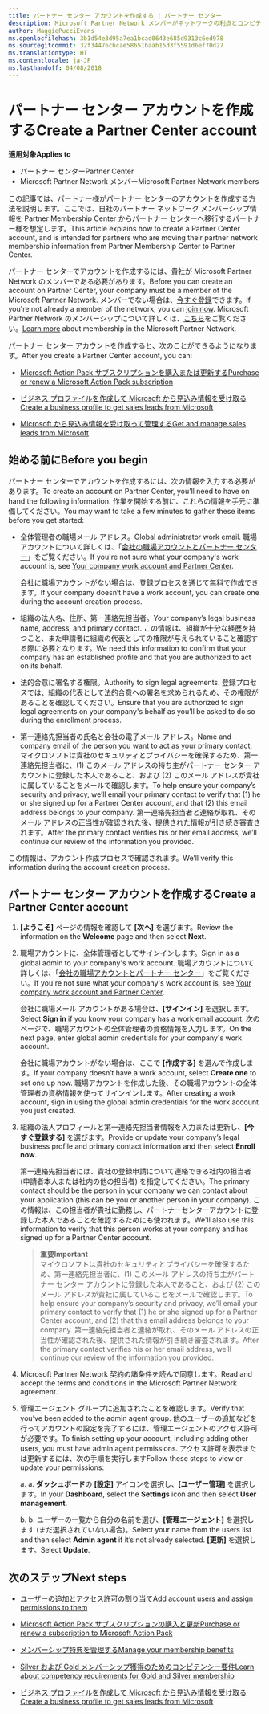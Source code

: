 ```yaml
---
title: パートナー センター アカウントを作成する | パートナー センター
description: Microsoft Partner Network メンバーがネットワークの利点とコンピテンシーを管理してビジネス プロファイルを作成するには、パートナー センター アカウントを作成する必要があります。
author: MaggiePucciEvans
ms.openlocfilehash: 3b1d54e3d95a7ea1bcad0643e685d9313c6ed978
ms.sourcegitcommit: 32f34476cbcae58651baab15d3f5591d6ef70d27
ms.translationtype: HT
ms.contentlocale: ja-JP
ms.lasthandoff: 04/08/2018
---
```

# <a name="create-a-partner-center-account"></a><span data-ttu-id="47025-103">パートナー センター アカウントを作成する</span><span class="sxs-lookup"><span data-stu-id="47025-103">Create a Partner Center account</span></span>

**<span data-ttu-id="47025-104">適用対象</span><span class="sxs-lookup"><span data-stu-id="47025-104">Applies to</span></span>**

-   <span data-ttu-id="47025-105">パートナー センター</span><span class="sxs-lookup"><span data-stu-id="47025-105">Partner Center</span></span>
-   <span data-ttu-id="47025-106">Microsoft Partner Network メンバー</span><span class="sxs-lookup"><span data-stu-id="47025-106">Microsoft Partner Network members</span></span>


<span data-ttu-id="47025-107">この記事では、パートナー様がパートナー センターのアカウントを作成する方法を説明します。ここでは、自社のパートナー ネットワーク メンバーシップ情報を Partner Membership Center からパートナー センターへ移行するパートナー様を想定します。</span><span class="sxs-lookup"><span data-stu-id="47025-107">This article explains how to create a Partner Center account, and is intended for partners who are moving their partner network membership information from Partner Membership Center to Partner Center.</span></span> 

<span data-ttu-id="47025-108">パートナー センターでアカウントを作成するには、貴社が Microsoft Partner Network のメンバーである必要があります。</span><span class="sxs-lookup"><span data-stu-id="47025-108">Before you can create an account on Partner Center, your company must be a member of the Microsoft Partner Network.</span></span> <span data-ttu-id="47025-109">メンバーでない場合は、[今すぐ登録](https://partners.microsoft.com/PartnerProgram/simplifiedenrollment.aspx)できます。</span><span class="sxs-lookup"><span data-stu-id="47025-109">If you're not already a member of the network, you can [join now](https://partners.microsoft.com/PartnerProgram/simplifiedenrollment.aspx).</span></span>  <span data-ttu-id="47025-110">Microsoft Partner Network のメンバーシップについて詳しくは、[こちら](https://partner.microsoft.com/membership)をご覧ください。</span><span class="sxs-lookup"><span data-stu-id="47025-110">[Learn more](https://partner.microsoft.com/membership) about membership in the Microsoft Partner Network.</span></span>  

<span data-ttu-id="47025-111">パートナー センター アカウントを作成すると、次のことができるようになります。</span><span class="sxs-lookup"><span data-stu-id="47025-111">After you create a Partner Center account, you can:</span></span>

-   [<span data-ttu-id="47025-112">Microsoft Action Pack サブスクリプションを購入または更新する</span><span class="sxs-lookup"><span data-stu-id="47025-112">Purchase or renew a Microsoft Action Pack subscription</span></span>](mpn-get-action-pack.md)

-   [<span data-ttu-id="47025-113">ビジネス プロファイルを作成して Microsoft から見込み情報を受け取る</span><span class="sxs-lookup"><span data-stu-id="47025-113">Create a business profile to get sales leads from Microsoft</span></span>](create-a-marketing-profile.md)

-   [<span data-ttu-id="47025-114">Microsoft から見込み情報を受け取って管理する</span><span class="sxs-lookup"><span data-stu-id="47025-114">Get and manage sales leads from Microsoft</span></span>](responding-to-referrals.md)

## <a name="before-you-begin"></a><span data-ttu-id="47025-115">始める前に</span><span class="sxs-lookup"><span data-stu-id="47025-115">Before you begin</span></span>

<span data-ttu-id="47025-116">パートナー センターでアカウントを作成するには、次の情報を入力する必要があります。</span><span class="sxs-lookup"><span data-stu-id="47025-116">To create an account on Partner Center, you’ll need to have on hand the following information.</span></span> <span data-ttu-id="47025-117">作業を開始する前に、これらの情報を手元に準備してください。</span><span class="sxs-lookup"><span data-stu-id="47025-117">You may want to take a few minutes to gather these items before you get started:</span></span>

-   <span data-ttu-id="47025-118">全体管理者の職場メール アドレス。</span><span class="sxs-lookup"><span data-stu-id="47025-118">Global administrator work email.</span></span> <span data-ttu-id="47025-119">職場アカウントについて詳しくは、「[会社の職場アカウントとパートナー センター](azure-active-directory-tenants-and-partner-center.md)」をご覧ください。</span><span class="sxs-lookup"><span data-stu-id="47025-119">If you're not sure what your company's work account is, see [Your company work account and Partner Center](azure-active-directory-tenants-and-partner-center.md).</span></span>

    <span data-ttu-id="47025-120">会社に職場アカウントがない場合は、登録プロセスを通じて無料で作成できます。</span><span class="sxs-lookup"><span data-stu-id="47025-120">If your company doesn’t have a work account, you can create one during the account creation process.</span></span> 

-   <span data-ttu-id="47025-121">組織の法人名、住所、第一連絡先担当者。</span><span class="sxs-lookup"><span data-stu-id="47025-121">Your company’s legal business name, address, and primary contact.</span></span> <span data-ttu-id="47025-122">この情報は、組織が十分な経歴を持つこと、また申請者に組織の代表としての権限が与えられていること確認する際に必要となります。</span><span class="sxs-lookup"><span data-stu-id="47025-122">We need this information to confirm that your company has an established profile and that you are authorized to act on its behalf.</span></span> 

-   <span data-ttu-id="47025-123">法的合意に署名する権限。</span><span class="sxs-lookup"><span data-stu-id="47025-123">Authority to sign legal agreements.</span></span> <span data-ttu-id="47025-124">登録プロセスでは、組織の代表として法的合意への署名を求められるため、その権限があることを確認してください。</span><span class="sxs-lookup"><span data-stu-id="47025-124">Ensure that you are authorized to sign legal agreements on your company's behalf as you’ll be asked to do so during the enrollment process.</span></span>

-   <span data-ttu-id="47025-125">第一連絡先担当者の氏名と会社の電子メール アドレス。</span><span class="sxs-lookup"><span data-stu-id="47025-125">Name and company email of the person you want to act as your primary contact.</span></span> <span data-ttu-id="47025-126">マイクロソフトは貴社のセキュリティとプライバシーを確保するため、第一連絡先担当者に、(1) このメール アドレスの持ち主がパートナー センター アカウントに登録した本人であること、および (2) このメール アドレスが貴社に属していることをメールで確認します。</span><span class="sxs-lookup"><span data-stu-id="47025-126">To help ensure your company’s security and privacy, we’ll email your primary contact to verify that (1) he or she signed up for a Partner Center account, and that (2) this email address belongs to your company.</span></span> <span data-ttu-id="47025-127">第一連絡先担当者と連絡が取れ、そのメール アドレスの正当性が確認された後、提供された情報が引き続き審査されます。</span><span class="sxs-lookup"><span data-stu-id="47025-127">After the primary contact verifies his or her email address, we’ll continue our review of the information you provided.</span></span>

<span data-ttu-id="47025-128">この情報は、アカウント作成プロセスで確認されます。</span><span class="sxs-lookup"><span data-stu-id="47025-128">We’ll verify this information during the account creation process.</span></span> 
 
## <a name="create-a-partner-center-account"></a><span data-ttu-id="47025-129">パートナー センター アカウントを作成する</span><span class="sxs-lookup"><span data-stu-id="47025-129">Create a Partner Center account</span></span>

1.  <span data-ttu-id="47025-130">**[ようこそ]** ページの情報を確認して **[次へ]** を選びます。</span><span class="sxs-lookup"><span data-stu-id="47025-130">Review the information on the **Welcome** page and then select **Next**.</span></span>

2.  <span data-ttu-id="47025-131">職場アカウントに、全体管理者としてサインインします。</span><span class="sxs-lookup"><span data-stu-id="47025-131">Sign in as a global admin to your company's work account.</span></span> <span data-ttu-id="47025-132">職場アカウントについて詳しくは、「[会社の職場アカウントとパートナー センター](azure-active-directory-tenants-and-partner-center.md)」をご覧ください。</span><span class="sxs-lookup"><span data-stu-id="47025-132">If you're not sure what your company's work account is, see [Your company work account and Partner Center](azure-active-directory-tenants-and-partner-center.md).</span></span>

    <span data-ttu-id="47025-133">会社に職場メール アカウントがある場合は、**[サインイン]** を選択します。</span><span class="sxs-lookup"><span data-stu-id="47025-133">Select **Sign in** if you know your company has a work email account.</span></span> <span data-ttu-id="47025-134">次のページで、職場アカウントの全体管理者の資格情報を入力します。</span><span class="sxs-lookup"><span data-stu-id="47025-134">On the next page, enter global admin credentials for your company's work account.</span></span> 

    <span data-ttu-id="47025-135">会社に職場アカウントがない場合は、ここで **[作成する]** を選んで作成します。</span><span class="sxs-lookup"><span data-stu-id="47025-135">If your company doesn’t have a work account, select **Create one** to set one up now.</span></span> <span data-ttu-id="47025-136">職場アカウントを作成した後、その職場アカウントの全体管理者の資格情報を使ってサインインします。</span><span class="sxs-lookup"><span data-stu-id="47025-136">After creating a work account, sign in using the global admin credentials for the work account you just created.</span></span>

3.  <span data-ttu-id="47025-137">組織の法人プロフィールと第一連絡先担当者情報を入力または更新し、**[今すぐ登録する]** を選びます。</span><span class="sxs-lookup"><span data-stu-id="47025-137">Provide or update your company’s legal business profile and primary contact information and then select **Enroll now**.</span></span> 

    <span data-ttu-id="47025-138">第一連絡先担当者には、貴社の登録申請について連絡できる社内の担当者 (申請者本人または社内の他の担当者) を指定してください。</span><span class="sxs-lookup"><span data-stu-id="47025-138">The primary contact should be the person in your company we can contact about your application (this can be you or another person in your company).</span></span> <span data-ttu-id="47025-139">この情報は、この担当者が貴社に勤務し、パートナーセンターアカウントに登録した本人であることを確認するためにも使われます。</span><span class="sxs-lookup"><span data-stu-id="47025-139">We'll also use this information to verify that this person works at your company and has signed up for a Partner Center account.</span></span>

    >**<span data-ttu-id="47025-140">重要</span><span class="sxs-lookup"><span data-stu-id="47025-140">Important</span></span>**<br> <span data-ttu-id="47025-141">マイクロソフトは貴社のセキュリティとプライバシーを確保するため、第一連絡先担当者に、(1) このメール アドレスの持ち主がパートナー センター アカウントに登録した本人であること、および (2) このメール アドレスが貴社に属していることをメールで確認します。</span><span class="sxs-lookup"><span data-stu-id="47025-141">To help ensure your company’s security and privacy, we’ll email your primary contact to verify that (1) he or she signed up for a Partner Center account, and (2) that this email address belongs to your company.</span></span> <span data-ttu-id="47025-142">第一連絡先担当者と連絡が取れ、そのメール アドレスの正当性が確認された後、提供された情報が引き続き審査されます。</span><span class="sxs-lookup"><span data-stu-id="47025-142">After the primary contact verifies his or her email address, we’ll continue our review of the information you provided.</span></span>

4.  <span data-ttu-id="47025-143">Microsoft Partner Network 契約の諸条件を読んで同意します。</span><span class="sxs-lookup"><span data-stu-id="47025-143">Read and accept the terms and conditions in the Microsoft Partner Network agreement.</span></span> 

5.  <span data-ttu-id="47025-144">管理エージェント グループに追加されたことを確認します。</span><span class="sxs-lookup"><span data-stu-id="47025-144">Verify that you’ve been added to the admin agent group.</span></span> <span data-ttu-id="47025-145">他のユーザーの追加などを行ってアカウントの設定を完了するには、管理エージェントのアクセス許可が必要です。</span><span class="sxs-lookup"><span data-stu-id="47025-145">To finish setting up your account, including adding other users, you must have admin agent permissions.</span></span> <span data-ttu-id="47025-146">アクセス許可を表示または更新するには、次の手順を実行します</span><span class="sxs-lookup"><span data-stu-id="47025-146">Follow these steps to view or update your permissions:</span></span>

    <span data-ttu-id="47025-147">a. </span><span class="sxs-lookup"><span data-stu-id="47025-147">a.</span></span> <span data-ttu-id="47025-148">**ダッシュボード**の **[設定]** アイコンを選択し、**[ユーザー管理]** を選択します。</span><span class="sxs-lookup"><span data-stu-id="47025-148">In your **Dashboard**, select the **Settings** icon and then select **User management**.</span></span>  

    <span data-ttu-id="47025-149">b. </span><span class="sxs-lookup"><span data-stu-id="47025-149">b.</span></span> <span data-ttu-id="47025-150">ユーザーの一覧から自分の名前を選び、**[管理エージェント]** を選択します (まだ選択されていない場合)。</span><span class="sxs-lookup"><span data-stu-id="47025-150">Select your name from the users list and then select **Admin agent** if it’s not already selected.</span></span> <span data-ttu-id="47025-151">**[更新]** を選択します。</span><span class="sxs-lookup"><span data-stu-id="47025-151">Select **Update**.</span></span>  

## <a name="next-steps"></a><span data-ttu-id="47025-152">次のステップ</span><span class="sxs-lookup"><span data-stu-id="47025-152">Next steps</span></span>

-   [<span data-ttu-id="47025-153">ユーザーの追加とアクセス許可の割り当て</span><span class="sxs-lookup"><span data-stu-id="47025-153">Add account users and assign permissions to them</span></span>](create-user-accounts-and-set-permissions.md)

-   [<span data-ttu-id="47025-154">Microsoft Action Pack サブスクリプションの購入と更新</span><span class="sxs-lookup"><span data-stu-id="47025-154">Purchase or renew a subscription to Microsoft Action Pack</span></span>](mpn-get-action-pack.md)

-   [<span data-ttu-id="47025-155">メンバーシップ特典を管理する</span><span class="sxs-lookup"><span data-stu-id="47025-155">Manage your membership benefits</span></span>](manage-your-partner-network-benefits.md)

-   [<span data-ttu-id="47025-156">Silver および Gold メンバーシップ獲得のためのコンピテンシー要件</span><span class="sxs-lookup"><span data-stu-id="47025-156">Learn about competency requirements for Gold and Silver membership</span></span>](learn-about-competencies.md)

-   [<span data-ttu-id="47025-157">ビジネス プロファイルを作成して Microsoft から見込み情報を受け取る</span><span class="sxs-lookup"><span data-stu-id="47025-157">Create a business profile to get sales leads from Microsoft</span></span>](create-a-marketing-profile.md)